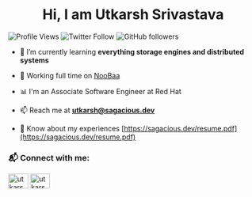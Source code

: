 <h1 align="center">Hi, I am Utkarsh Srivastava</h1>

![Profile Views](https://komarev.com/ghpvc/?username=utkarsh-pro&label=Profile%20views&color=0e75b6&style=flat)
![Twitter Follow](https://img.shields.io/twitter/follow/utkarshdev23?style=social)
![GitHub followers](https://img.shields.io/github/followers/utkarsh-pro?style=social)

<!---
<p align="left"> <a href="https://github.com/ryo-ma/github-profile-trophy"><img src="https://github-profile-trophy.vercel.app/?username=utkarsh-pro&margin-w=8&margin-h=8&row=1" alt="utkarsh-pro" /></a> </p>
-->

- 🌱 I’m currently learning **everything storage engines and distributed systems**

- 🔨 Working full time on [NooBaa](https://github.com/noobaa/noobaa-core)

- 📊 I'm an Associate Software Engineer at Red Hat

- 📫 Reach me at **utkarsh@sagacious.dev**

- 📄 Know about my experiences [https://sagacious.dev/resume.pdf](https://sagacious.dev/resume.pdf)

<h3 align="left">📬 Connect with me:</h3>
<p align="left">
<a href="https://twitter.com/utkarshdev23" target="blank"><img align="center" src="https://raw.githubusercontent.com/rahuldkjain/github-profile-readme-generator/master/src/images/icons/Social/twitter.svg" alt="utkarshdev23" height="30" width="40" /></a>
<a href="https://linkedin.com/in/utkarsh-srivastava-2310" target="blank"><img align="center" src="https://raw.githubusercontent.com/rahuldkjain/github-profile-readme-generator/master/src/images/icons/Social/linked-in-alt.svg" alt="utkarsh-srivastava-2310" height="30" width="40" /></a>
</p>

<!---
<h3 align="left">🧰 Languages and Tools:</h3>
<p align="left"> 
  <a href="https://www.w3schools.com/cpp/" target="_blank" rel="noreferrer"> 
    <img src="https://raw.githubusercontent.com/devicons/devicon/master/icons/cplusplus/cplusplus-original.svg" alt="cplusplus" width="40" height="40"/>
  </a>
  <a href="https://www.docker.com/" target="_blank" rel="noreferrer">
    <img src="https://raw.githubusercontent.com/devicons/devicon/master/icons/docker/docker-original-wordmark.svg" alt="docker" width="40" height="40"/>
  </a>
  <a href="https://golang.org" target="_blank" rel="noreferrer">
    <img src="https://raw.githubusercontent.com/devicons/devicon/master/icons/go/go-original.svg" alt="go" width="40" height="40"/>
  </a>
  <a href="https://developer.mozilla.org/en-US/docs/Web/JavaScript" target="_blank" rel="noreferrer">
    <img src="https://raw.githubusercontent.com/devicons/devicon/master/icons/javascript/javascript-original.svg" alt="javascript" width="40" height="40"/
  </a>
  <a href="https://kubernetes.io" target="_blank" rel="noreferrer">
    <img src="https://www.vectorlogo.zone/logos/kubernetes/kubernetes-icon.svg" alt="kubernetes" width="40" height="40"/>
  </a>
  <a href="https://www.linux.org/" target="_blank" rel="noreferrer">
    <img src="https://raw.githubusercontent.com/devicons/devicon/master/icons/linux/linux-original.svg" alt="linux" width="40" height="40"/>
  </a>
  <a href="https://www.mongodb.com/" target="_blank" rel="noreferrer">
    <img src="https://raw.githubusercontent.com/devicons/devicon/master/icons/mongodb/mongodb-original-wordmark.svg" alt="mongodb" width="40" height="40"/>   </a>
  <a href="https://nodejs.org" target="_blank" rel="noreferrer">
    <img src="https://raw.githubusercontent.com/devicons/devicon/master/icons/nodejs/nodejs-original-wordmark.svg" alt="nodejs" width="40" height="40"/>
  </a>
  <a href="https://www.postgresql.org" target="_blank" rel="noreferrer">
    <img src="https://raw.githubusercontent.com/devicons/devicon/master/icons/postgresql/postgresql-original-wordmark.svg" alt="postgresql" width="40" height="40"/>
  </a>
  <a href="https://reactjs.org/" target="_blank" rel="noreferrer">
    <img src="https://raw.githubusercontent.com/devicons/devicon/master/icons/react/react-original-wordmark.svg" alt="react" width="40" height="40"/>
  </a>
  <a href="https://redis.io" target="_blank" rel="noreferrer">
    <img src="https://raw.githubusercontent.com/devicons/devicon/master/icons/redis/redis-original-wordmark.svg" alt="redis" width="40" height="40"/>
  </a>
  <a href="https://www.rust-lang.org" target="_blank" rel="noreferrer">
    <img src="https://raw.githubusercontent.com/devicons/devicon/master/icons/rust/rust-plain.svg" alt="rust" width="40" height="40"/>
  </a>
  <a href="https://www.typescriptlang.org/" target="_blank" rel="noreferrer"> 
    <img src="https://raw.githubusercontent.com/devicons/devicon/master/icons/typescript/typescript-original.svg" alt="typescript" width="40" height="40"/>   </a>
</p>

<h3 align="left">📈 Stats:</h3>

<p>
  <img align="left" src="https://github-readme-stats.vercel.app/api/top-langs?username=utkarsh-pro&show_icons=true&locale=en&hide=QML,CSS,HTML,Shell,Vim+script" alt="utkarsh-pro" />
</p>

<p>
  &nbsp;
  <img align="center" src="https://github-readme-stats.vercel.app/api?username=utkarsh-pro&show_icons=true&locale=en" alt="utkarsh-pro" />
</p>
<p>
  <img align="center" src="https://github-readme-streak-stats.herokuapp.com/?user=utkarsh-pro" alt="utkarsh-pro" />
</p>
-->
